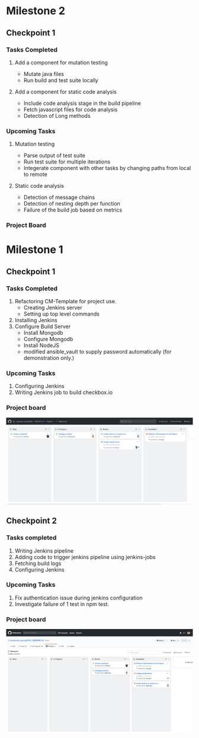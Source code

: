 # Milestone 2

## Checkpoint 1

### Tasks Completed

1. Add a component for mutation testing
    - Mutate java files
    - Run build and test suite locally

2. Add a component for static code analysis
    - Include code analysis stage in the build pipeline
    - Fetch javascript files for code analysis
    - Detection of Long methods
    
### Upcoming Tasks

1. Mutation testing
    - Parse output of test suite
    - Run test suite for multiple iterations
    - Integerate component with other tasks by changing paths from local to remote

2. Static code analysis
    - Detection of message chains
    - Detection of nesting depth per function
    - Failure of the build job based on metrics
    
### Project Board

# Milestone 1

## Checkpoint 1 

### Tasks Completed 

1. Refactoring CM-Template for project use.
    - Creating Jenkins server
    - Setting up top level commands
2. Installing Jenkins
3. Configure Build Server
    - Install Mongodb
    - Configure Mongodb
    - Install NodeJS
    - modified ansible_vault to supply password automatically (for demonstration only.)


### Upcoming Tasks

1. Configuring Jenkins
2. Writing Jenkins job to build checkbox.io
 
### Project board

![](images/Checkpoint1.png)

## Checkpoint 2

### Tasks completed

1. Writing Jenkins pipeline
2. Adding code to trigger jenkins pipeline using jenkins-jobs
3. Fetching build logs
4. Configuring Jenkins

### Upcoming Tasks

1. Fix authentication issue during jenkins configuration
2. Investigate failure of 1 test in npm test.

### Project board

![](images/Checkpoint2.png)
